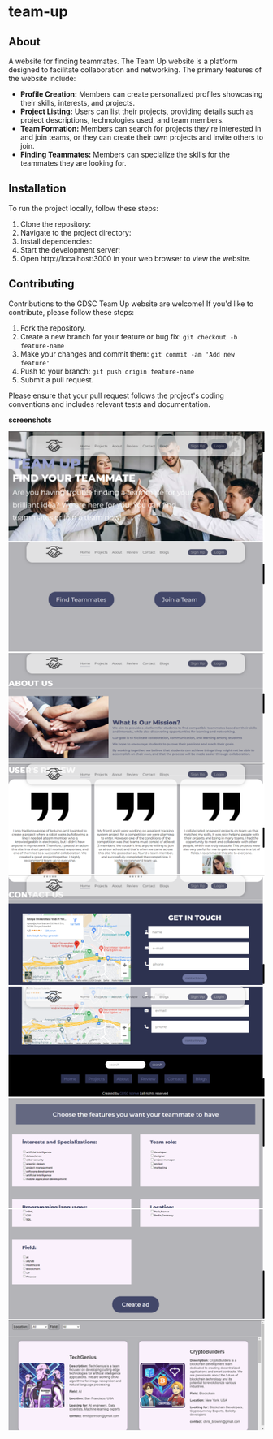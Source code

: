 # team-up
## About

A website for finding teammates.
The Team Up website is a platform designed to facilitate collaboration and networking. The primary features of the website include:

- **Profile Creation:** Members can create personalized profiles showcasing their skills, interests, and projects.
- **Project Listing:** Users can list their projects, providing details such as project descriptions, technologies used, and team members.
- **Team Formation:** Members can search for projects they're interested in and join teams, or they can create their own projects and invite others to join.
- **Finding Teammates:** Members can specialize the skills for the teammates they are looking for.

## Installation

To run the project locally, follow these steps:

1. Clone the repository:
2. Navigate to the project directory:
3. Install dependencies:
4. Start the development server:
5. Open http://localhost:3000 in your web browser to view the website.

## Contributing

Contributions to the GDSC Team Up website are welcome! If you'd like to contribute, please follow these steps:

1. Fork the repository.
2. Create a new branch for your feature or bug fix: `git checkout -b feature-name`
3. Make your changes and commit them: `git commit -am 'Add new feature'`
4. Push to your branch: `git push origin feature-name`
5. Submit a pull request.

Please ensure that your pull request follows the project's coding conventions and includes relevant tests and documentation.


**screenshots**

![Screenshot 1](screenshots/website1.png)
![Screenshot 2](screenshots/website2.png)
![Screenshot 3](screenshots/website3.png)
![Screenshot 4](screenshots/website4.png)
![Screenshot 5](screenshots/website5.png)
![Screenshot 6](screenshots/website6.png)
![Screenshot 7](screenshots/website7.png)
![Screenshot 8](screenshots/website8.png)
![Screenshot 9](screenshots/website9.png)


